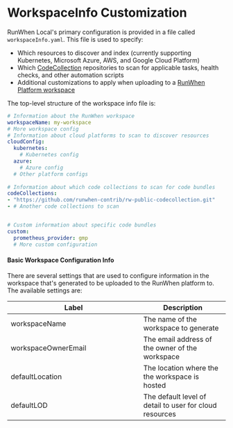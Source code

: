 # WorkspaceInfo Customization

RunWhen Local's primary configuration is provided in a file called `workspaceInfo.yaml`. This file is used to specify:&#x20;

* Which resources to discover and index (currently supporting Kubernetes, Microsoft Azure, AWS, and Google Cloud Platform)
* Which [CodeCollection](https://registry.runwhen.com) repositories to scan for applicable tasks, health checks, and other automation scripts
* Additional customizations to apply when uploading to a [RunWhen Platform workspace](https://docs.runwhen.com/public/runwhen-platform/feature-overview/workspaces)

The top-level structure of the workspace info file is:

```yaml
# Information about the RunWhen workspace
workspaceName: my-workspace
# More workspace config
# Information about cloud platforms to scan to discover resources
cloudConfig:
  kubernetes:
    # Kubernetes config
  azure:
    # Azure config
  # Other platform configs
  
# Information about which code collections to scan for code bundles
codeCollections:
- "https://github.com/runwhen-contrib/rw-public-codecollection.git"
- # Another code collections to scan


# Custom information about specific code bundles
custom:
  prometheus_provider: gmp
  # More custom configuration
```

#### Basic Workspace Configuration Info

There are several settings that are used to configure information in the workspace that's generated to be uploaded to the RunWhen platform to. The available settings are:

<table><thead><tr><th width="290">Label</th><th>Description</th></tr></thead><tbody><tr><td>workspaceName</td><td>The name of the workspace to generate</td></tr><tr><td>workspaceOwnerEmail</td><td>The email address of the owner of the workspace</td></tr><tr><td>defaultLocation</td><td>The location where the the workspace is hosted</td></tr><tr><td>defaultLOD</td><td>The default level of detail to user for cloud resources</td></tr></tbody></table>

####

